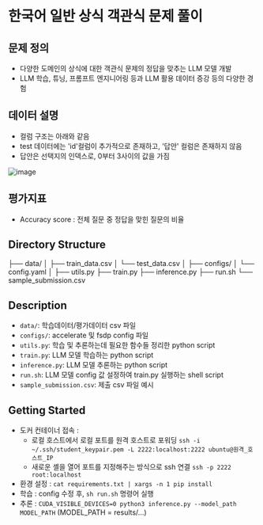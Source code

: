 # 한국어 일반 상식 객관식 문제 풀이

## 문제 정의
- 다양한 도메인의 상식에 대한 객관식 문제의 정답을 맞추는 LLM 모델 개발
- LLM 학습, 튜닝, 프롬프트 엔지니어링 등과 LLM 활용 데이터 증강 등의 다양한 경험

## 데이터 설명
- 컬럼 구조는 아래와 같음
- test 데이터에는 'id'컬럼이 추가적으로 존재하고, '답안' 컬럼은 존재하지 않음
- 답안은 선택지의 인덱스로, 0부터 3사이의 값을 가짐

![image](https://github.com/user-attachments/assets/7c8499fe-3c92-49e4-930b-6d39cdec1206)

## 평가지표
- Accuracy score : 전체 질문 중 정답을 맞힌 질문의 비율

## Directory Structure 
├── data/
│   ├── train_data.csv
│   └── test_data.csv
│
├── configs/
│   └── config.yaml
│
├── utils.py
├── train.py
├── inference.py
├── run.sh
└── sample_submission.csv

## Description
- `data/`: 학습데이터/평가데이터 csv 파일 
- `configs/`: accelerate 및 fsdp config 파일
- `utils.py`: 학습 및 추론하는데 필요한 함수들 정리한 python script
- `train.py`: LLM 모델 학습하는 python script
- `inference.py`: LLM 모델 추론하는 python script
- `run.sh`: LLM 모델 config 값 설정하여 train.py 실행하는 shell script
- `sample_submission.csv`: 제출 csv 파일 예시

## Getting Started
- 도커 컨테이너 접속 : 
    - 로컬 호스트에서 로컬 포트를 원격 호스트로 포워딩 
        `ssh -i ~/.ssh/student_keypair.pem -L 2222:localhost:2222 ubuntu@원격_호스트_IP`
    - 새로운 셸을 열어 포트를 지정해주는 방식으로 ssh 연결
        `ssh -p 2222 root:localhost`
- 환경 설정 : `cat requirements.txt | xargs -n 1 pip install`
- 학습 : config 수정 후, `sh run.sh` 명령어 실행 
- 추론 : `CUDA_VISIBLE_DEVICES=0 python3 inference.py --model_path MODEL_PATH`
  (MODEL_PATH = results/...)
